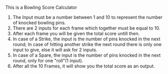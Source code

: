 This is a Bowling Score Calculator


1. The Input must be a number between 1 and 10 to represent the number of knocked bowling pins.
2. There are 2 inputs for each frame which together must be equal to 10.
3. After each frame you will be given the total score untill then.
4. In case of a Strike, the input is the number of pins knocked in the next round;
	In case of hitting another strike the next round there is only one input to give, else it will ask for 2 inputs.
5. In case of a Spare, the input is the number of pins knocked in the next round, only for one "roll"(1 input).
6. After all the 10 Frames, it will show you the total score as an output.
